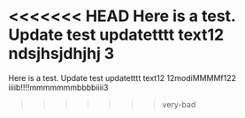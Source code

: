 <<<<<<< HEAD
Here is a test. Update test  updatetttt   text12   ndsjhsjdhjhj   3
=======
Here is a test. Update test  updatetttt   text12   12modiMMMMf122   iiiib!!!!mmmmmmmbbbbiiii3
>>>>>>> very-bad
